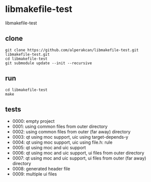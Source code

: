 # libmakefile-test

libmakefile-test

## clone

    git clone https://github.com/alperakcan/libmakefile-test.git libmakefile-test.git
    cd libmakefile-test
    git submodule update --init --recursive

## run

    cd libmakefile-test
    make

## tests

- 0000: empty project
- 0001: using common files from outer directory
- 0002: using common files from outer (far away) directory
- 0003: qt using moc support, uic using target-depends-y
- 0004: qt using moc support, uic using file.h: rule
- 0005: qt using moc and uic support
- 0006: qt using moc and uic support, ui files from outer directory
- 0007: qt using moc and uic support, ui files from outer (far away) directory
- 0008: generated header file
- 0009: multiple ui files
